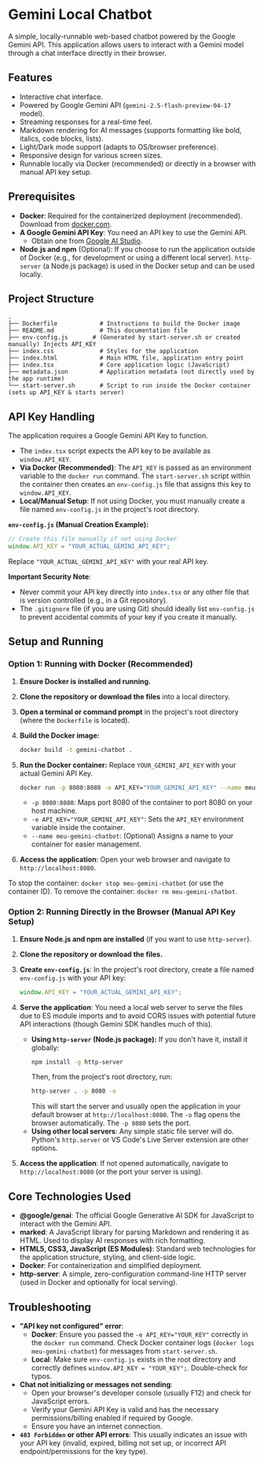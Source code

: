
# Gemini Local Chatbot

A simple, locally-runnable web-based chatbot powered by the Google Gemini API. This application allows users to interact with a Gemini model through a chat interface directly in their browser.

## Features

*   Interactive chat interface.
*   Powered by Google Gemini API (`gemini-2.5-flash-preview-04-17` model).
*   Streaming responses for a real-time feel.
*   Markdown rendering for AI messages (supports formatting like bold, italics, code blocks, lists).
*   Light/Dark mode support (adapts to OS/browser preference).
*   Responsive design for various screen sizes.
*   Runnable locally via Docker (recommended) or directly in a browser with manual API key setup.

## Prerequisites

*   **Docker**: Required for the containerized deployment (recommended). Download from [docker.com](https://www.docker.com/products/docker-desktop/).
*   **A Google Gemini API Key**: You need an API key to use the Gemini API.
    *   Obtain one from [Google AI Studio](https://aistudio.google.com/app/apikey).
*   **Node.js and npm** (Optional): If you choose to run the application outside of Docker (e.g., for development or using a different local server). `http-server` (a Node.js package) is used in the Docker setup and can be used locally.

## Project Structure

```
.
├── Dockerfile            # Instructions to build the Docker image
├── README.md             # This documentation file
├── env-config.js       # (Generated by start-server.sh or created manually) Injects API_KEY
├── index.css             # Styles for the application
├── index.html            # Main HTML file, application entry point
├── index.tsx             # Core application logic (JavaScript)
├── metadata.json         # Application metadata (not directly used by the app runtime)
└── start-server.sh       # Script to run inside the Docker container (sets up API_KEY & starts server)
```

## API Key Handling

The application requires a Google Gemini API Key to function.

*   The `index.tsx` script expects the API key to be available as `window.API_KEY`.
*   **Via Docker (Recommended)**: The `API_KEY` is passed as an environment variable to the `docker run` command. The `start-server.sh` script within the container then creates an `env-config.js` file that assigns this key to `window.API_KEY`.
*   **Local/Manual Setup**: If not using Docker, you must manually create a file named `env-config.js` in the project's root directory.

**`env-config.js` (Manual Creation Example):**
```javascript
// Create this file manually if not using Docker
window.API_KEY = "YOUR_ACTUAL_GEMINI_API_KEY";
```
Replace `"YOUR_ACTUAL_GEMINI_API_KEY"` with your real API key.

**Important Security Note**:
*   Never commit your API key directly into `index.tsx` or any other file that is version controlled (e.g., in a Git repository).
*   The `.gitignore` file (if you are using Git) should ideally list `env-config.js` to prevent accidental commits of your key if you create it manually.

## Setup and Running

### Option 1: Running with Docker (Recommended)

1.  **Ensure Docker is installed and running.**
2.  **Clone the repository or download the files** into a local directory.
3.  **Open a terminal or command prompt** in the project's root directory (where the `Dockerfile` is located).
4.  **Build the Docker image:**
    ```bash
    docker build -t gemini-chatbot .
    ```
5.  **Run the Docker container:**
    Replace `YOUR_GEMINI_API_KEY` with your actual Gemini API Key.
    ```bash
    docker run -p 8080:8080 -e API_KEY="YOUR_GEMINI_API_KEY" --name meu-gemini-chatbot gemini-chatbot
    ```
    *   `-p 8080:8080`: Maps port 8080 of the container to port 8080 on your host machine.
    *   `-e API_KEY="YOUR_GEMINI_API_KEY"`: Sets the `API_KEY` environment variable inside the container.
    *   `--name meu-gemini-chatbot`: (Optional) Assigns a name to your container for easier management.

6.  **Access the application**: Open your web browser and navigate to `http://localhost:8080`.

To stop the container: `docker stop meu-gemini-chatbot` (or use the container ID).
To remove the container: `docker rm meu-gemini-chatbot`.

### Option 2: Running Directly in the Browser (Manual API Key Setup)

1.  **Ensure Node.js and npm are installed** (if you want to use `http-server`).
2.  **Clone the repository or download the files.**
3.  **Create `env-config.js`**: In the project's root directory, create a file named `env-config.js` with your API key:
    ```javascript
    window.API_KEY = "YOUR_ACTUAL_GEMINI_API_KEY";
    ```
4.  **Serve the application**:
    You need a local web server to serve the files due to ES module imports and to avoid CORS issues with potential future API interactions (though Gemini SDK handles much of this).
    *   **Using `http-server` (Node.js package):**
        If you don't have it, install it globally:
        ```bash
        npm install -g http-server
        ```
        Then, from the project's root directory, run:
        ```bash
        http-server . -p 8080 -o
        ```
        This will start the server and usually open the application in your default browser at `http://localhost:8080`. The `-o` flag opens the browser automatically. The `-p 8080` sets the port.
    *   **Using other local servers**: Any simple static file server will do. Python's `http.server` or VS Code's Live Server extension are other options.

5.  **Access the application**: If not opened automatically, navigate to `http://localhost:8080` (or the port your server is using).

## Core Technologies Used

*   **@google/genai**: The official Google Generative AI SDK for JavaScript to interact with the Gemini API.
*   **marked**: A JavaScript library for parsing Markdown and rendering it as HTML. Used to display AI responses with rich formatting.
*   **HTML5, CSS3, JavaScript (ES Modules)**: Standard web technologies for the application structure, styling, and client-side logic.
*   **Docker**: For containerization and simplified deployment.
*   **http-server**: A simple, zero-configuration command-line HTTP server (used in Docker and optionally for local serving).

## Troubleshooting

*   **"API key not configured" error**:
    *   **Docker**: Ensure you passed the `-e API_KEY="YOUR_KEY"` correctly in the `docker run` command. Check Docker container logs (`docker logs meu-gemini-chatbot`) for messages from `start-server.sh`.
    *   **Local**: Make sure `env-config.js` exists in the root directory and correctly defines `window.API_KEY = "YOUR_KEY";`. Double-check for typos.
*   **Chat not initializing or messages not sending**:
    *   Open your browser's developer console (usually F12) and check for JavaScript errors.
    *   Verify your Gemini API Key is valid and has the necessary permissions/billing enabled if required by Google.
    *   Ensure you have an internet connection.
*   **`403 Forbidden` or other API errors**: This usually indicates an issue with your API key (invalid, expired, billing not set up, or incorrect API endpoint/permissions for the key type).
